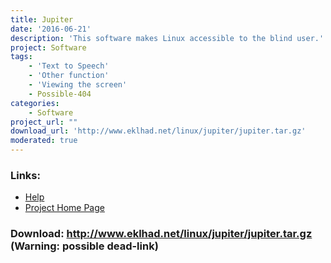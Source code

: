 ```yaml
---
title: Jupiter
date: '2016-06-21'
description: 'This software makes Linux accessible to the blind user.'
project: Software
tags:
    - 'Text to Speech'
    - 'Other function'
    - 'Viewing the screen'
    - Possible-404
categories:
    - Software
project_url: ""
download_url: 'http://www.eklhad.net/linux/jupiter/jupiter.tar.gz'
moderated: true
---
```



### Links:
- <a href="http://www.eklhad.net/linux/jupiter/guide.html">Help</a>
- <a href="http://www.eklhad.net/linux/jupiter/">Project Home Page</a>

### Download: http://www.eklhad.net/linux/jupiter/jupiter.tar.gz (Warning: possible dead-link)